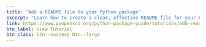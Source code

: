 ```yaml
---
title: "Add a README file to your Python package"
excerpt: "Learn how to create a clear, effective README file for your Python package. This lesson covers what to include, why each section matters, and how a well-structured README improves usability and discoverability on GitHub and PyPI."
link: https://www.pyopensci.org/python-package-guide/tutorials/add-readme.html
btn_label: View Tutorial
btn_class: btn--success btn--large
---
```


